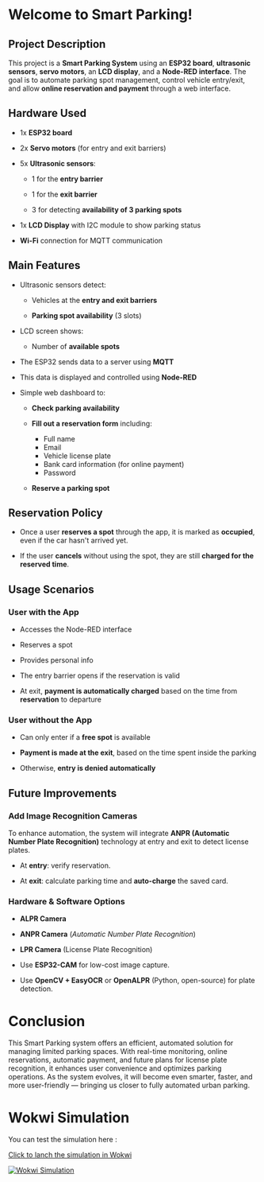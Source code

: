 ﻿# Welcome to Smart Parking!
## Project Description

This project is a **Smart Parking System** using an **ESP32 board**, **ultrasonic sensors**, **servo motors**, an **LCD display**, and a **Node-RED interface**. The goal is to automate parking spot management, control vehicle entry/exit, and allow **online reservation and payment** through a web interface.


## Hardware Used

-   1x **ESP32 board**
    
-   2x **Servo motors** (for entry and exit barriers)
    
-   5x **Ultrasonic sensors**:
    
    -   1 for the **entry barrier**
        
    -   1 for the **exit barrier**
        
    -   3 for detecting **availability of 3 parking spots**
        
-   1x **LCD Display** with I2C module to show parking status
    
-   **Wi-Fi** connection for MQTT communication
## Main Features

-   Ultrasonic sensors detect:
    
    -   Vehicles at the **entry and exit barriers**
        
    -   **Parking spot availability** (3 slots)
   - LCD screen shows:

        -   Number of **available spots**
-   The ESP32 sends data to a server using **MQTT**
    
-   This data is displayed and controlled using **Node-RED**
- Simple web dashboard to:


    
  -   **Check parking availability**
  - **Fill out a reservation form** including:

    -   Full name  
    -   Email
    -   Vehicle license plate
     -   Bank card information (for online payment)
    -   Password
   -   **Reserve a parking spot**
## Reservation Policy

-   Once a user **reserves a spot** through the app, it is marked as **occupied**, even if the car hasn't arrived yet.
    
-   If the user **cancels** without using the spot, they are still **charged for the reserved time**.

## Usage Scenarios
 ###  User with the App
-   Accesses the Node-RED interface
    
-   Reserves a spot
    
-   Provides personal info
    
-   The entry barrier opens if the reservation is valid
    
-   At exit, **payment is automatically charged** based on the time from **reservation** to departure
### User without the App
-   Can only enter if a **free spot** is available
    

    
-   **Payment is made at the exit**, based on the time spent inside the parking
-    Otherwise, **entry is denied automatically**

## Future Improvements
### Add Image Recognition Cameras
To enhance automation, the system will integrate **ANPR (Automatic Number Plate Recognition)** technology at entry and exit to detect license plates.
-   At **entry**: verify reservation.
    
-   At **exit**: calculate parking time and **auto-charge** the saved card.
### Hardware & Software Options
-   **ALPR Camera**
    
-   **ANPR Camera** (_Automatic Number Plate Recognition_)
    
-   **LPR Camera** (License Plate Recognition)
-   Use **ESP32-CAM** for low-cost image capture.
    
-   Use **OpenCV + EasyOCR** or **OpenALPR** (Python, open-source) for plate detection.





# Conclusion

This Smart Parking system offers an efficient, automated solution for managing limited parking spaces. With real-time monitoring, online reservations, automatic payment, and future plans for license plate recognition, it enhances user convenience and optimizes parking operations. As the system evolves, it will become even smarter, faster, and more user-friendly — bringing us closer to fully automated urban parking.


# Wokwi  Simulation 

You can test the simulation here :

[Click to lanch the simulation in Wokwi](https://wokwi.com/projects/421066939325766657)

[![Wokwi Simulation](https://img.shields.io/badge/Wokwi-Lancer%20la%20simulation-green?logo=arduino)](https://wokwi.com/projects/421066939325766657)
